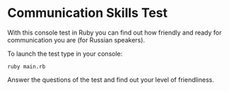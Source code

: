# Communication Skills Test

With this console test in Ruby you can find out how friendly and ready for communication you are (for Russian speakers). 

To launch the test type in your console:

```
ruby main.rb
```

Answer the questions of the test and find out your level of friendliness.
